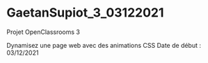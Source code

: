 # GaetanSupiot_3_03122021

Projet OpenClassrooms 3

Dynamisez une page web avec des animations CSS
Date de début : 03/12/2021
